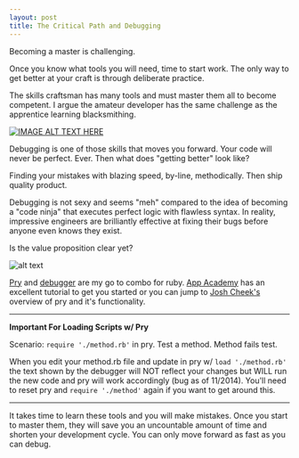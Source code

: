 ```yaml
---
layout: post
title: The Critical Path and Debugging
---
```


Becoming a master is challenging.

Once you know what tools you will need, time to start work. The only way to get better at your craft is through deliberate practice.

The skills craftsman has many tools and must master them all to become competent. I argue the amateur developer has the same challenge as the apprentice learning blacksmithing.

[![IMAGE ALT TEXT HERE](http://img.youtube.com/vi/HGz2BVtvS5I/0.jpg)](http://www.youtube.com/watch?v=HGz2BVtvS5I)


Debugging is one of those skills that moves you forward. Your code will never be perfect. Ever. Then what does "getting better" look like?

Finding your mistakes with blazing speed, by-line, methodically. Then ship quality product. 

Debugging is not sexy and seems "meh" compared to the idea of becoming a "code ninja" that executes perfect logic with flawless syntax. In reality, impressive engineers are brilliantly effective at fixing their bugs before anyone even knows they exist.

Is the value proposition clear yet?

![alt text](http://pryrepl.org/images/pry_logo.png)

[Pry](prryrepl.org) and [debugger](https://github.com/cldwalker/debugger) are my go to combo for ruby. [App Academy](https://github.com/appacademy/prep-work/blob/master/mini-curriculum/README.md) has an excellent tutorial to get you started or you can jump to [Josh Cheek's](https://vimeo.com/26391171) overview of pry and it's functionality.

---

**Important For Loading Scripts w/ Pry**

Scenario: `require './method.rb'` in pry. Test a method. Method fails test.

When you edit your method.rb file and update in pry w/ `load './method.rb' ` the text shown by the debugger will NOT reflect your changes but WILL run the new code and pry will work accordingly (bug as of 11/2014). You'll need to reset pry and `require './method'` again if you want to get around this.

---

It takes time to learn these tools and you will make mistakes. Once you start to master them, they will save you an uncountable amount of time and shorten your development cycle. You can only move forward as fast as you can debug.

